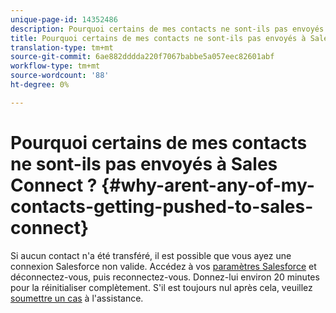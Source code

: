 ```yaml
---
unique-page-id: 14352486
description: Pourquoi certains de mes contacts ne sont-ils pas envoyés à Sales Connect ? - Documents marketing - Documentation du produit
title: Pourquoi certains de mes contacts ne sont-ils pas envoyés à Sales Connect ?
translation-type: tm+mt
source-git-commit: 6ae882dddda220f7067babbe5a057eec82601abf
workflow-type: tm+mt
source-wordcount: '88'
ht-degree: 0%

---
```



# Pourquoi certains de mes contacts ne sont-ils pas envoyés à Sales Connect ? {#why-arent-any-of-my-contacts-getting-pushed-to-sales-connect}

Si aucun contact n&#39;a été transféré, il est possible que vous ayez une connexion Salesforce non valide. Accédez à vos [paramètres Salesforce](https://toutapp.com/login) et déconnectez-vous, puis reconnectez-vous. Donnez-lui environ 20 minutes pour la réinitialiser complètement. S&#39;il est toujours nul après cela, veuillez [soumettre un cas](https://nation.marketo.com/t5/Support/ct-p/Support#) à l&#39;assistance.
